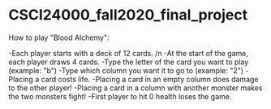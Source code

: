 # CSCI24000_fall2020_final_project


How to play "Blood Alchemy":

-Each player starts with a deck of 12 cards. /n
-At the start of the game, each player draws 4 cards.
-Type the letter of the card you want to play (example: "b")
-Type which column you want it to go to (example: "2")
-Placing a card costs life.
-Placing a card in an empty column does damage to the other player!
-Placing a card in a column with another monster makes the two monsters fight!
-First player to hit 0 health loses the game.
